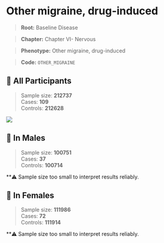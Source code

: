 # Other migraine, drug-induced

> **Root:** Baseline Disease  

> **Chapter:** Chapter VI- Nervous  

> **Phenotype:** Other migraine, drug-induced  

> **Code:** `OTHER_MIGRAINE`

## 🧪 All Participants  
> Sample size: **212737**  
> Cases: **109**  
> Controls: **212628**
<img src="/Disease/Figures/ALL/Incidence/OTHER_MIGRAINE.png"/>
<CsvTable src="/Disease/Data/ALL/Incidence/COX_OTHER_MIGRAINE.csv" label="🔍 View full results" />

## 👨 In Males  
> Sample size: **100751**  
> Cases: **37**  
> Controls: **100714**

**⚠️ Sample size too small to interpret results reliably.


## 👩 In Females  
> Sample size: **111986**  
> Cases: **72**  
> Controls: **111914**

**⚠️ Sample size too small to interpret results reliably.

